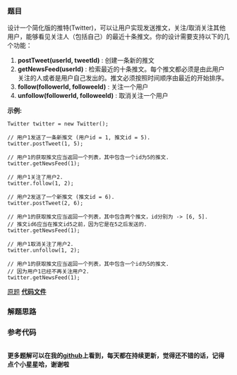 ### 题目
设计一个简化版的推特(Twitter)，可以让用户实现发送推文，关注/取消关注其他用户，能够看见关注人（包括自己）的最近十条推文。你的设计需要支持以下的几个功能：

  1. **postTweet(userId, tweetId)** : 创建一条新的推文
  2. **getNewsFeed(userId)** : 检索最近的十条推文。每个推文都必须是由此用户关注的人或者是用户自己发出的。推文必须按照时间顺序由最近的开始排序。
  3. **follow(followerId, followeeId)** : 关注一个用户
  4. **unfollow(followerId, followeeId)** : 取消关注一个用户

**示例:**

    
    
    Twitter twitter = new Twitter();
    
    // 用户1发送了一条新推文 (用户id = 1, 推文id = 5).
    twitter.postTweet(1, 5);
    
    // 用户1的获取推文应当返回一个列表，其中包含一个id为5的推文.
    twitter.getNewsFeed(1);
    
    // 用户1关注了用户2.
    twitter.follow(1, 2);
    
    // 用户2发送了一个新推文 (推文id = 6).
    twitter.postTweet(2, 6);
    
    // 用户1的获取推文应当返回一个列表，其中包含两个推文，id分别为 -> [6, 5].
    // 推文id6应当在推文id5之前，因为它是在5之后发送的.
    twitter.getNewsFeed(1);
    
    // 用户1取消关注了用户2.
    twitter.unfollow(1, 2);
    
    // 用户1的获取推文应当返回一个列表，其中包含一个id为5的推文.
    // 因为用户1已经不再关注用户2.
    twitter.getNewsFeed(1);
    

[原题](https://leetcode-cn.com/problems/design-twitter/)    **[代码文件]()**


### 解题思路




### 参考代码

```go


```




**更多题解可以在我的[github](https://github.com/LZH139/leetcode_Go)上看到，每天都在持续更新，觉得还不错的话，记得点个小星星哈，谢谢啦**

